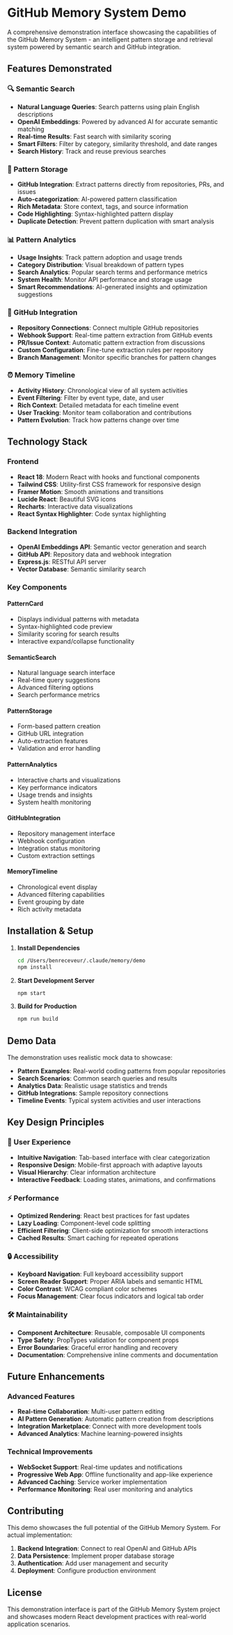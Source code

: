 # GitHub Memory System Demo

A comprehensive demonstration interface showcasing the capabilities of the GitHub Memory System - an intelligent pattern storage and retrieval system powered by semantic search and GitHub integration.

## Features Demonstrated

### 🔍 Semantic Search
- **Natural Language Queries**: Search patterns using plain English descriptions
- **OpenAI Embeddings**: Powered by advanced AI for accurate semantic matching
- **Real-time Results**: Fast search with similarity scoring
- **Smart Filters**: Filter by category, similarity threshold, and date ranges
- **Search History**: Track and reuse previous searches

### 💾 Pattern Storage
- **GitHub Integration**: Extract patterns directly from repositories, PRs, and issues
- **Auto-categorization**: AI-powered pattern classification
- **Rich Metadata**: Store context, tags, and source information
- **Code Highlighting**: Syntax-highlighted pattern display
- **Duplicate Detection**: Prevent pattern duplication with smart analysis

### 📊 Pattern Analytics
- **Usage Insights**: Track pattern adoption and usage trends
- **Category Distribution**: Visual breakdown of pattern types
- **Search Analytics**: Popular search terms and performance metrics
- **System Health**: Monitor API performance and storage usage
- **Smart Recommendations**: AI-generated insights and optimization suggestions

### 🔗 GitHub Integration
- **Repository Connections**: Connect multiple GitHub repositories
- **Webhook Support**: Real-time pattern extraction from GitHub events
- **PR/Issue Context**: Automatic pattern extraction from discussions
- **Custom Configuration**: Fine-tune extraction rules per repository
- **Branch Management**: Monitor specific branches for pattern changes

### ⏰ Memory Timeline
- **Activity History**: Chronological view of all system activities
- **Event Filtering**: Filter by event type, date, and user
- **Rich Context**: Detailed metadata for each timeline event
- **User Tracking**: Monitor team collaboration and contributions
- **Pattern Evolution**: Track how patterns change over time

## Technology Stack

### Frontend
- **React 18**: Modern React with hooks and functional components
- **Tailwind CSS**: Utility-first CSS framework for responsive design
- **Framer Motion**: Smooth animations and transitions
- **Lucide React**: Beautiful SVG icons
- **Recharts**: Interactive data visualizations
- **React Syntax Highlighter**: Code syntax highlighting

### Backend Integration
- **OpenAI Embeddings API**: Semantic vector generation and search
- **GitHub API**: Repository data and webhook integration
- **Express.js**: RESTful API server
- **Vector Database**: Semantic similarity search

### Key Components

#### PatternCard
- Displays individual patterns with metadata
- Syntax-highlighted code preview
- Similarity scoring for search results
- Interactive expand/collapse functionality

#### SemanticSearch
- Natural language search interface
- Real-time query suggestions
- Advanced filtering options
- Search performance metrics

#### PatternStorage
- Form-based pattern creation
- GitHub URL integration
- Auto-extraction features
- Validation and error handling

#### PatternAnalytics
- Interactive charts and visualizations
- Key performance indicators
- Usage trends and insights
- System health monitoring

#### GitHubIntegration
- Repository management interface
- Webhook configuration
- Integration status monitoring
- Custom extraction settings

#### MemoryTimeline
- Chronological event display
- Advanced filtering capabilities
- Event grouping by date
- Rich activity metadata

## Installation & Setup

1. **Install Dependencies**
   ```bash
   cd /Users/benreceveur/.claude/memory/demo
   npm install
   ```

2. **Start Development Server**
   ```bash
   npm start
   ```

3. **Build for Production**
   ```bash
   npm run build
   ```

## Demo Data

The demonstration uses realistic mock data to showcase:
- **Pattern Examples**: Real-world coding patterns from popular repositories
- **Search Scenarios**: Common search queries and results
- **Analytics Data**: Realistic usage statistics and trends
- **GitHub Integrations**: Sample repository connections
- **Timeline Events**: Typical system activities and user interactions

## Key Design Principles

### 🎨 User Experience
- **Intuitive Navigation**: Tab-based interface with clear categorization
- **Responsive Design**: Mobile-first approach with adaptive layouts
- **Visual Hierarchy**: Clear information architecture
- **Interactive Feedback**: Loading states, animations, and confirmations

### ⚡ Performance
- **Optimized Rendering**: React best practices for fast updates
- **Lazy Loading**: Component-level code splitting
- **Efficient Filtering**: Client-side optimization for smooth interactions
- **Cached Results**: Smart caching for repeated operations

### 🔒 Accessibility
- **Keyboard Navigation**: Full keyboard accessibility support
- **Screen Reader Support**: Proper ARIA labels and semantic HTML
- **Color Contrast**: WCAG compliant color schemes
- **Focus Management**: Clear focus indicators and logical tab order

### 🛠 Maintainability
- **Component Architecture**: Reusable, composable UI components
- **Type Safety**: PropTypes validation for component props
- **Error Boundaries**: Graceful error handling and recovery
- **Documentation**: Comprehensive inline comments and documentation

## Future Enhancements

### Advanced Features
- **Real-time Collaboration**: Multi-user pattern editing
- **AI Pattern Generation**: Automatic pattern creation from descriptions
- **Integration Marketplace**: Connect with more development tools
- **Advanced Analytics**: Machine learning-powered insights

### Technical Improvements
- **WebSocket Support**: Real-time updates and notifications
- **Progressive Web App**: Offline functionality and app-like experience
- **Advanced Caching**: Service worker implementation
- **Performance Monitoring**: Real user monitoring and analytics

## Contributing

This demo showcases the full potential of the GitHub Memory System. For actual implementation:

1. **Backend Integration**: Connect to real OpenAI and GitHub APIs
2. **Data Persistence**: Implement proper database storage
3. **Authentication**: Add user management and security
4. **Deployment**: Configure production environment

## License

This demonstration interface is part of the GitHub Memory System project and showcases modern React development practices with real-world application scenarios.